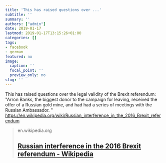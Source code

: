 ```yaml
---
title: 'This has raised questions over ...'
subtitle: ''
summary: ''
authors: ["admin"]
date: 2019-01-17
lastmod: 2019-01-17T13:15:26+01:00
categories: []
tags:
- facebook
- german
featured: no
image:
  caption: ''
  focal_point: ''
  preview_only: no
slug: ''
---
```

This has raised questions over the legal validity of the Brexit referendum: 
"Arron Banks, the biggest donor to the campaign for leaving, received the offer of a Russian gold mine, and had had a series of meetings with the Russian Ambassador. "
https://en.wikipedia.org/wiki/Russian_interference_in_the_2016_Brexit_referendum
> en.wikipedia.org
> ## [Russian interference in the 2016 Brexit referendum - Wikipedia](https://en.wikipedia.org/wiki/Russian_interference_in_the_2016_Brexit_referendum)
>


